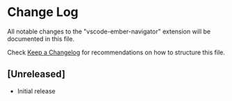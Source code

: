 # Change Log
All notable changes to the "vscode-ember-navigator" extension will be documented in this file.

Check [Keep a Changelog](http://keepachangelog.com/) for recommendations on how to structure this file.

## [Unreleased]
- Initial release